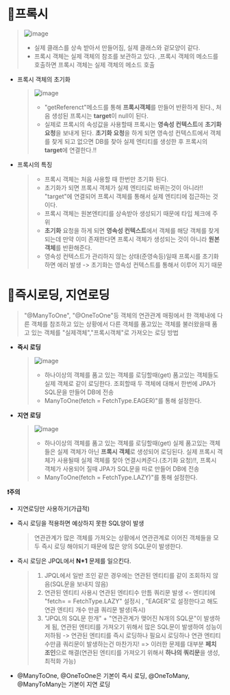 📌**프록시**
==========================
> ![image](https://user-images.githubusercontent.com/96917871/178739538-1c66ab0e-c996-4504-b9ca-5e6e2ba4ab51.png)
> * 실제 클래스를 상속 받아서 만들어짐, 실제 클래스와 겉모양이 같다.
> * 프록시 객체는 실제 객체의 참조를 보관하고 있다. ,프록시 객체의 메소드를 호출하면 프록시 객체는 실제 객체의 메소드 호출

* 프록시 객체의 초기화
  > ![image](https://user-images.githubusercontent.com/96917871/178740019-cb47afa2-ad08-44c1-b4bd-4c16487e5140.png)
  > 
  > * "getReferenct"메소드를 통해 **프록시객체**를 만들어 반환하게 된다., 처음 생성된 프록시는 **target**이 null이 된다.
  > * 실제로 프록시의 속성값을 사용할때 프록시는 **영속성 컨텍스트**에 **초기화 요청**을 보내게 된다. **초기화 요청**을 하게 되면 영속성 컨텍스트에서 객체를 찾게 되고 없으면 
  > DB를 찾아 실제 엔티티를 생성한 후 프록시의 **target**에 연결한다.!!

* 프록시의 특징
  > * 프록시 객체는 처음 사용할 때 한번만 초기화 된다.
  > * 초기화가 되면 프록시 객체가 실제 엔티티로 바뀌는것이 아니라!! "target"에 연결되어 프록시 객체를 통해서 실제 엔티티에 접근하는 것이다.
  > * 프록시 객체는 원본엔티티를 상속받아 생성되기 때문에 타입 체크에 주위
  > * **초기화** 요청을 하게 되면 **영속성 컨텍스트**에서 객체를 해당 객체를 찾게 되는데 만약 이미 존재한다면 프록시 객체가 생성되는 것이 아니라 **원본 객체**를 반환해준다.
  > * 영속성 컨텍스트가 관리하지 않는 상태(준영속등)일때 프록시를 초기화하면 에러 발생 -> 초기화는 영속성 컨텍스트를 통해서 이루어 지기 때문



📌**즉시로딩, 지연로딩**
================================
> "@ManyToOne", "@OneToOne"등 객체의 연관관계 매핑에서 한 객체내에 다른 객체를 참조하고 있는 상황에서 다른 객체를 품고있는 객체를 불러왔을때 품고 있는 객체를 "실제객체","프록시객체"로 가져오는 로딩 방법

* **즉시 로딩**
  > ![image](https://user-images.githubusercontent.com/96917871/178743168-3390a825-a8cb-40be-b751-47de9ad06003.png)
  > * 하나이상의 객체를 품고 있는 객체를 로딩할때(get) 품고있는 객체들도 실제 객체로 같이 로딩한다. 조회할때 두 객체에 대해서 한번에 JPA가 SQL문을 만들어 DB에 전송 
  > * ManyToOne(fetch = FetchType.EAGER)"를 통해 설정한다.

* **지연 로딩**
  > ![image](https://user-images.githubusercontent.com/96917871/178744696-4deae1a1-5a18-4168-acec-6bf04fa10016.png)
  > 
  > * 하나이상의 객체를 품고 있는 객체를 로딩할때(get) 실제 품고있는 객체들은 실제 객체가 아닌 **프록시 객체**로 생성되어 로딩된다. 실제 프록시 객체가 사용될때 실제 객체를 찾아 연결시켜준다.(초기화 요청)!!, 프록시 객체가 사용되어 질때 JPA가 SQL문을 따로 만들어 DB에 전송 
  > *  ManyToOne(fetch = FetchType.LAZY)"를 통해 설정한다.

**❗주의**
  * 지연로딩만 사용하기(가급적)
  * 즉시 로딩을 적용하면 예상하지 못한 SQL양이 발생 
    > 연관관계가 많은 객체를 가져오는 상황에서 연관관계로 이어진 객체들을 모두 즉시 로딩 해야되기 때문에 많은 양의 SQL문이 발생한다.
  * 즉시 로딩은 JPQL에서 **N+1** 문제를 일으킨다.
    > 1. JPQL에서 일반 조인 같은 경우에는 연관된 엔티티를 같이 조회하지 않음(SQL문을 보내지 않음)
    > 2. 연관된 엔티티 사용시 연관된 엔티티수 만틈 쿼리문 발생 <- 엔티티에 "fetch= = FetchType.LAZY" 설정시 , "EAGER"로 설정한다고 해도 연관 엔티티 개수 만큼 쿼리문 발생(즉시) 
    > 3. "JPQL의 SQL문 한개" + "연관관계가 맺어진 N개의 SQL문"이 발생하게 됨, 연관된 엔티티를 가져오기 위해서 많은 SQL문이 발생하여 성능이 저하됨 
    > -> 연관된 엔티티를 즉시 로딩하나 필요시 로딩하나 연관 엔티티 수만큼 쿼리문이 발생하는건 마찬가지!
    > => 이러한 문제를 대부분 **페치 조인**으로 해결(연관된 엔티티를 가져오기 위해서 **하나의 쿼리문**을 생성, 최적화 가능)
   
  * @ManyToOne, @OneToOne은 기본이 즉시 로딩, @OneToMany, @ManyToMany는 기본이 지연 로딩



  

